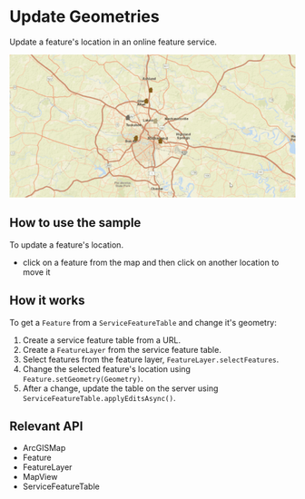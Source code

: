 # Update Geometries

Update a feature's location in an online feature service.

<img src="UpdateGeometries.gif"/>

## How to use the sample

To update a feature's location.
 - click on a feature from the map and then click on another location to move it

## How it works

To get a `Feature` from a `ServiceFeatureTable` and change it's geometry:


 1. Create a service feature table from a URL.
 2. Create a `FeatureLayer` from the service feature table.
 3. Select features from the feature layer, `FeatureLayer.selectFeatures`.
 4. Change the selected feature's location using `Feature.setGeometry(Geometry)`.
 5. After a change, update the table on the server using `ServiceFeatureTable.applyEditsAsync()`.


## Relevant API


 * ArcGISMap
 * Feature
 * FeatureLayer
 * MapView
 * ServiceFeatureTable

